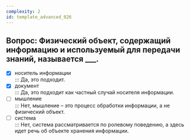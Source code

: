 ```yaml
---
complexity: 2
id: template_advanced_026
---
```

## Вопрос: Физический объект, содержащий информацию и используемый для передачи знаний, называется ___.

- [x] носитель информации  
  ::: Да, это подходит.  
- [x] документ  
  ::: Да, это подходит как частный случай носителя информации.  
- [ ] мышление  
  ::: Нет, мышление – это процесс обработки информации, а не физический объект.  
- [ ] система  
  ::: Нет, система рассматривается по ролевому поведению, а здесь идет речь об объекте хранения информации.